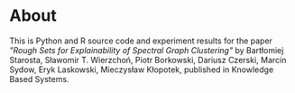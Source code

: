 
# About

This is Python and R source code and experiment results for the paper
_"Rough Sets for Explainability of Spectral Graph Clustering"_ 
by Bartłomiej Starosta, Sławomir T. Wierzchoń, Piotr Borkowski, Dariusz Czerski, Marcin Sydow, Eryk Laskowski, Mieczysław Kłopotek,
published in Knowledge Based Systems.
